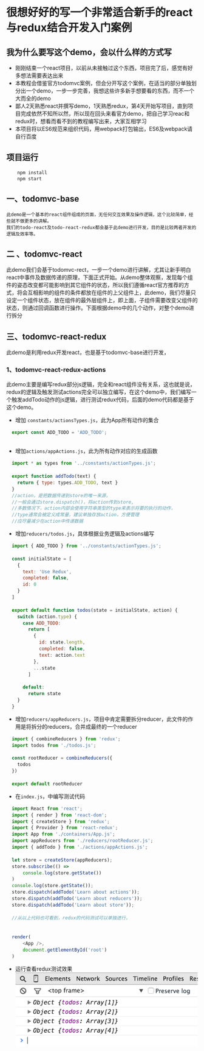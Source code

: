# 很想好好的写一个非常适合新手的react与redux结合开发入门案例

## 我为什么要写这个demo，会以什么样的方式写
 * 刚刚结束一个react项目，以前从未接触过这个东西，项目完了后，感觉有好多想法需要表达出来
 * 本教程会借鉴官方todomvc案例，但会分开写这个案例，在适当的部分单独划分出一个demo，一步一步完善，我想这些许多新手想要看的东西，而不一个大而全的demo
 * 鄙人2天熟悉react并撰写demo，1天熟悉redux，第4天开始写项目，直到项目完成依然不知所以然，所以现在回头来看官方demo，把自己学习reac和redux时，想看而看不到的教程编写出来，大家互相学习
 * 本项目将以ES6规范来组织代码，用webpack打包输出，ES6及webpack请自行百度

## 项目运行

```  
    npm install
    npm start  
```

## 一、todomvc-base  
```
此demo是一个基本的react组件组成的页面，无任何交互效果及操作逻辑，这个比较简单，经些就不做更多的讲解。
我们的todo-react及todo-react-redux都会基于此demo进行开发，目的是比较两者开发的逻辑及效率等。  
```

## 二 、todomvc-react  
此demo我们会基于todomvc-rect，一步一个demo进行讲解，尤其让新手明白react中事件及数据传递的原理，下面正式开始。从demo整体观察，发现每个组件的姿态改变都可能影响到其它组件的状态，所以我们遵循react官方推荐的方式，将会互相影响的组件的条件都放在组件的上父组件上，此demo，我们尽量只设定一个组件状态，放在组件的最外层组件上，即<App />上面，子组件需要改变父组件的状态，则通过回调函数进行操作。下面根据demo中的几个动作，对整个demo进行拆分

## 三、todomvc-react-redux
此demo是利用redux开发react，也是基于todomvc-base进行开发，  

### 1、todomvc-react-redux-actions  
此demo主要是编写redux部分js逻辑，完全和react组件没有关系，这也就是说，redux的逻辑及触发测试actions完全可以独立编写，在这个demo中，我们编写一个触发addTodo动作的js逻辑，进行测试redux代码，后面的demo代码都是基于这个demo。  
  * 增加 `constants/actionsTypes.js`，此为App所有动作的集合  
  ```javascript  
	export const ADD_TODO = 'ADD_TODO';
	
  ```

  * 增加`actions/appActions.js`，此为所有动作对应的生成函数  
  ```javascript  
    import * as types from '../constants/actionTypes.js';

	export function addTodo(text) {
	  return { type: types.ADD_TODO, text }
	}
	//action，是把数据传递到store的唯一来源，
	//一般会通过store.dispatch()，将action传到store,
	//多数情况下，action内部会使用字符串类型的type来表示将要的执行的动作，
	//type通常会被定义成常量，建议单独存放action，方便管理
	//应尽量减少在action中传递数据
  ```  

  * 增加`reducers/todos.js`，具体根据业务逻辑及actions编写  
  ```javascript  
	import { ADD_TODO } from '../constants/actionTypes.js';

	const initialState = [
	  {
	    text: 'Use Redux',
	    completed: false,
	    id: 0
	  }
	]

	export default function todos(state = initialState, action) {
	  switch (action.type) {
	    case ADD_TODO:
	      return [
	        {
	          id: state.length,
	          completed: false,
	          text: action.text
	        }, 
	        ...state
	      ]

	    default:
	      return state
	  }
	}
  ```   

  * 增加`reducers/appReducers.js`，项目中肯定需要拆分reducer，此文件的作用是将拆分的reducers，合并成最终的一个reducer  
  ```javascript  
	import { combineReducers } from 'redux';
	import todos from './todos.js';

	const rootReducer = combineReducers({
	  todos
	})

	export default rootReducer
  ```  

  * 在`index.js`，中编写测试代码  
  ```javascript  
	import React from 'react';
	import { render } from 'react-dom';
	import { createStore } from 'redux';
	import { Provider } from 'react-redux';
	import App from './containers/App.js';
	import appReducers from './reducers/rootReducer.js';
	import { addTodo } from './actions/appActions.js';

	let store = createStore(appReducers);
	store.subscribe(() => 
		console.log(store.getState())
	)
	console.log(store.getState());
	store.dispatch(addTodo('Learn about actions'));
	store.dispatch(addTodo('Learn about reducers'));
	store.dispatch(addTodo('Learn about store'));
	
	//从以上代码也可看到，redux的代码测试可以单独进行，


	render(
		<App />,
		document.getElementById('root')
	)
  ```  

  * 运行查看redux测试效果  
  ![redux测试效果][1]  



















  [1]:/demo-images/m1.png

  

